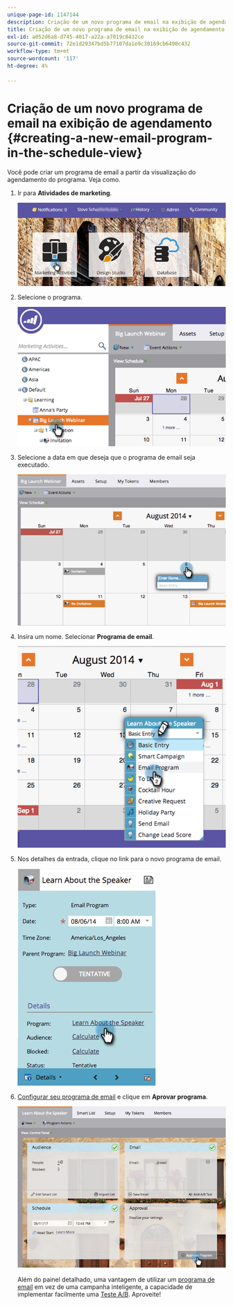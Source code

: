 ```yaml
---
unique-page-id: 1147144
description: Criação de um novo programa de email na exibição de agendamento - Documentos da Marketo - Documentação do produto
title: Criação de um novo programa de email na exibição de agendamento
exl-id: a052d6a8-d745-4017-a22a-a7019c8432ce
source-git-commit: 72e1d29347bd5b77107da1e9c30169cb6490c432
workflow-type: tm+mt
source-wordcount: '117'
ht-degree: 4%

---
```


# Criação de um novo programa de email na exibição de agendamento {#creating-a-new-email-program-in-the-schedule-view}

Você pode criar um programa de email a partir da visualização do agendamento do programa. Veja como.

1. Ir para **Atividades de marketing**.

   ![](assets/login-marketing-activities-2.png)

1. Selecione o programa.

   ![](assets/image2014-9-23-15-3a34-3a11.png)

1. Selecione a data em que deseja que o programa de email seja executado.

   ![](assets/image2014-9-23-15-3a35-3a16.png)

1. Insira um nome. Selecionar **Programa de email**.

   ![](assets/image2014-9-23-15-3a35-3a32.png)

1. Nos detalhes da entrada, clique no link para o novo programa de email.

   ![](assets/image2014-9-23-15-3a35-3a42.png)

1. [Configurar seu programa de email](/help/marketo/product-docs/email-marketing/email-programs/creating-an-email-program/create-an-email-program.md) e clique em **Aprovar programa**.

   ![](assets/learnaboutthespeaker.png)

   Além do painel detalhado, uma vantagem de utilizar um [programa de email](/help/marketo/product-docs/email-marketing/email-programs/creating-an-email-program/understanding-email-programs.md) em vez de uma campanha inteligente, a capacidade de implementar facilmente uma [Teste A/B](/help/marketo/product-docs/email-marketing/email-programs/email-program-actions/email-test-a-b-test/add-an-a-b-test.md). Aproveite!
